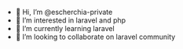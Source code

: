 - 👋 Hi, I’m @escherchia-private
- 👀 I’m interested in laravel and php
- 🌱 I’m currently learning laravel
- 💞️ I’m looking to collaborate on laravel community

<!---
escherchia-private/escherchia-private is a ✨ special ✨ repository because its `README.md` (this file) appears on your GitHub profile.
You can click the Preview link to take a look at your changes.
--->
